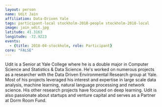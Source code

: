 ```yaml
---
layout: person
name: Udit Jain
affiliation: Data-Driven Yale
tags: participant-local stockholm-2018-people stockholm-2018-local
image: jain_udit.jpg
latitude: 41.3163
longitude: -72.9223
events:
  - {title: 2018-04-stockholm, role: Participant}
core: "FALSE"
---
```

Udit is a Senior at Yale College where he is a double major in Computer Science and Statistics & Data Science. He's worked on numerous projects as a researcher with the Data Driven Environmental Research group at Yale. Most of his projects leveraged his interest and expertise in large scale data analysis, machine learning, natural language processing and network science. His other research projects have focused on deep learning. Udit is also passionate about startups and venture capital and serves as a Partner at Dorm Room Fund.